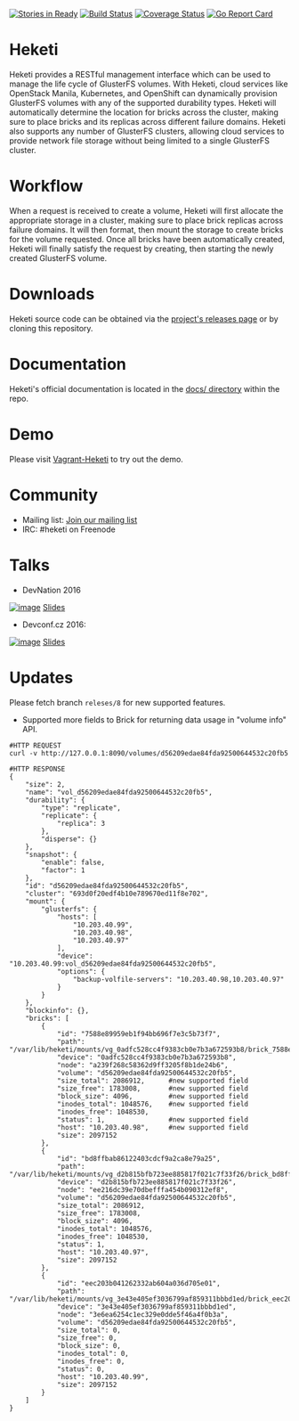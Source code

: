 [![Stories in Ready](https://badge.waffle.io/heketi/heketi.png?label=in%20progress&title=In%20Progress)](https://waffle.io/heketi/heketi)
[![Build Status](https://travis-ci.org/heketi/heketi.svg?branch=master)](https://travis-ci.org/heketi/heketi)
[![Coverage Status](https://coveralls.io/repos/heketi/heketi/badge.svg)](https://coveralls.io/r/heketi/heketi)
[![Go Report Card](https://goreportcard.com/badge/github.com/heketi/heketi)](https://goreportcard.com/report/github.com/heketi/heketi)

# Heketi
Heketi provides a RESTful management interface which can be used to manage the life cycle of GlusterFS volumes.  With Heketi, cloud services like OpenStack Manila, Kubernetes, and OpenShift can dynamically provision GlusterFS volumes with any of the supported durability types.  Heketi will automatically determine the location for bricks across the cluster, making sure to place bricks and its replicas across different failure domains.  Heketi also supports any number of GlusterFS clusters, allowing cloud services to provide network file storage without being limited to a single GlusterFS cluster.

# Workflow
When a request is received to create a volume, Heketi will first allocate the appropriate storage in a cluster, making sure to place brick replicas across failure domains.  It will then format, then mount the storage to create bricks for the volume requested.  Once all bricks have been automatically created, Heketi will finally satisfy the request by creating, then starting the newly created GlusterFS volume.

# Downloads

Heketi source code can be obtained via the
[project's releases page](https://github.com/heketi/heketi/releases)
or by cloning this repository.

# Documentation

Heketi's official documentation is located in the
[docs/ directory](https://github.com/heketi/heketi/tree/master/docs/)
within the repo.

# Demo
Please visit [Vagrant-Heketi](https://github.com/heketi/vagrant-heketi) to try out the demo.

# Community

* Mailing list: [Join our mailing list](http://lists.gluster.org/mailman/listinfo/heketi-devel)
* IRC: #heketi on Freenode

# Talks

* DevNation 2016

[![image](https://img.youtube.com/vi/gmEUnOmDziQ/3.jpg)](https://youtu.be/gmEUnOmDziQ)
[Slides](http://bit.ly/29avBJX)

* Devconf.cz 2016:

[![image](https://img.youtube.com/vi/jpkG4wciy4U/3.jpg)](https://www.youtube.com/watch?v=jpkG4wciy4U) [Slides](https://github.com/lpabon/go-slides)

# Updates

Please fetch branch `releses/8` for new supported features.
- Supported more fields to Brick for returning data usage in "volume info" API.
```shell
#HTTP REQUEST
curl -v http://127.0.0.1:8090/volumes/d56209edae84fda92500644532c20fb5

#HTTP RESPONSE
{
    "size": 2,
    "name": "vol_d56209edae84fda92500644532c20fb5",
    "durability": {
        "type": "replicate",
        "replicate": {
            "replica": 3
        },
        "disperse": {}
    },
    "snapshot": {
        "enable": false,
        "factor": 1
    },
    "id": "d56209edae84fda92500644532c20fb5",
    "cluster": "693d0f20edf4b10e789670ed11f8e702",
    "mount": {
        "glusterfs": {
            "hosts": [
                "10.203.40.99",
                "10.203.40.98",
                "10.203.40.97"
            ],
            "device": "10.203.40.99:vol_d56209edae84fda92500644532c20fb5",
            "options": {
                "backup-volfile-servers": "10.203.40.98,10.203.40.97"
            }
        }
    },
    "blockinfo": {},
    "bricks": [
        {
            "id": "7588e89959eb1f94bb696f7e3c5b73f7",
            "path": "/var/lib/heketi/mounts/vg_0adfc528cc4f9383cb0e7b3a672593b8/brick_7588e89959eb1f94bb696f7e3c5b73f7/brick",
            "device": "0adfc528cc4f9383cb0e7b3a672593b8",
            "node": "a239f268c58362d9ff3205f8b1de24b6",
            "volume": "d56209edae84fda92500644532c20fb5",
            "size_total": 2086912,      #new supported field
            "size_free": 1783008,       #new supported field
            "block_size": 4096,         #new supported field
            "inodes_total": 1048576,    #new supported field
            "inodes_free": 1048530,
            "status": 1,                #new supported field
            "host": "10.203.40.98",     #new supported field
            "size": 2097152
        },
        {
            "id": "bd8ffbab86122403cdcf9a2ca8e79a25",
            "path": "/var/lib/heketi/mounts/vg_d2b815bfb723ee885817f021c7f33f26/brick_bd8ffbab86122403cdcf9a2ca8e79a25/brick",
            "device": "d2b815bfb723ee885817f021c7f33f26",
            "node": "ee216dc39e70dbefffa454b090312ef8",
            "volume": "d56209edae84fda92500644532c20fb5",
            "size_total": 2086912,
            "size_free": 1783008,
            "block_size": 4096,
            "inodes_total": 1048576,
            "inodes_free": 1048530,
            "status": 1,
            "host": "10.203.40.97",
            "size": 2097152
        },
        {
            "id": "eec203b041262332ab604a036d705e01",
            "path": "/var/lib/heketi/mounts/vg_3e43e405ef3036799af859311bbbd1ed/brick_eec203b041262332ab604a036d705e01/brick",
            "device": "3e43e405ef3036799af859311bbbd1ed",
            "node": "3e6ea6254c1ec329e0dde5f46a4f0b3a",
            "volume": "d56209edae84fda92500644532c20fb5",
            "size_total": 0,
            "size_free": 0,
            "block_size": 0,
            "inodes_total": 0,
            "inodes_free": 0,
            "status": 0,
            "host": "10.203.40.99",
            "size": 2097152
        }
    ]
}
```

